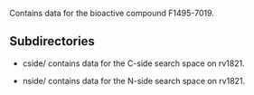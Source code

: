 Contains data for the bioactive compound F1495-7019.

## Subdirectories

- cside/ contains data for the C-side search space on rv1821.

- nside/ contains data for the N-side search space on rv1821.

